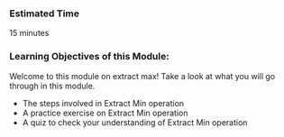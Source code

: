 ### Estimated Time

15 minutes

### Learning Objectives of this Module:

Welcome to this module on extract max! Take a look at what you will go through in this module.

   - The steps involved in Extract Min operation
   - A practice exercise on Extract Min operation
   - A quiz to check your understanding of Extract Min operation



